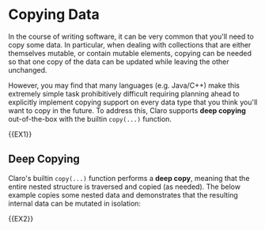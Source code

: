 # Copying Data

In the course of writing software, it can be very common that you'll need to copy some data. In particular, when dealing
with collections that are either themselves mutable, or contain mutable elements, copying can be needed so that one copy
of the data can be updated while leaving the other unchanged.

However, you may find that many languages (e.g. Java/C++) make this extremely simple task prohibitively difficult 
requiring planning ahead to explicitly implement copying support on every data type that you think you'll want to copy 
in the future. To address this, Claro supports **deep copying** out-of-the-box with the builtin `copy(...)` function. 

{{EX1}}

## Deep Copying

Claro's builtin `copy(...)` function performs a **deep copy**, meaning that the entire nested structure is traversed
and copied (as needed). The below example copies some nested data and demonstrates that the resulting internal data can
be mutated in isolation:

{{EX2}}